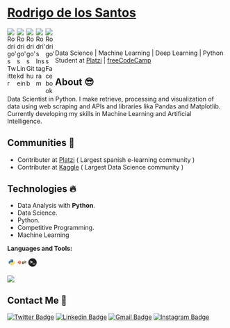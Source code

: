  # <a href="https://www.linkedin.com/in/rodrigo-de-los-santos/">Rodrigo de los Santos</a>
 
 <a href="https://twitter.com/Rodri_dlsantos">
  <img align="left" alt="Rodrigo's Twitter" width="22px" src="https://cdn.jsdelivr.net/npm/simple-icons@v3/icons/twitter.svg" />
</a>
<a href="https://linkedin.com/in/rodrigo-de-los-santos">
  <img align="left" alt="Rodrigo's Linkdein" width="22px" src="https://cdn.jsdelivr.net/npm/simple-icons@v3/icons/linkedin.svg" />
</a>
<a href="https://github.com/rodrigo-dls">
  <img align="left" alt="Rodrigo's Github" width="22px" src="https://cdn.jsdelivr.net/npm/simple-icons@v3/icons/github.svg" />
</a>
<a href="https://instagram.com/rodri.dls">
  <img align="left" alt="Rodri's Instagram" width="22px" src="https://cdn.jsdelivr.net/npm/simple-icons@v3/icons/instagram.svg" />
</a>
<a href="https://www.facebook.com/rodrigodelossantos">
  <img align="left" alt="Rodrigo's Facebook" width="22px" src="https://cdn.jsdelivr.net/npm/simple-icons@v3/icons/facebook.svg" />
</a>

<br/>
<br/>

Data Science | Machine Learning | Deep Learning | Python
Student at [Platzi](https://platzi.com/) | [freeCodeCamp](https://freecodecamp.org/)

## About :sunglasses:
Data Scientist in Python. I make retrieve, processing and visualization of data using web scraping and APIs and libraries lika Pandas and Matplotlib.
Currently developing my skills in Machine Learning and Artificial Intelligence.

## Communities :dancers:
- Contributer at [Platzi](https://platzi.com/) ( Largest spanish e-learning community )
- Contributer at [Kaggle](https://kaggle.com/) ( Largest Data Science community )

## Technologies :fire:
- Data Analysis with **Python**.
- Data Science.
- Python.
- Competitive Programming.
- Machine Learning
<!-- - Deep Learning -->

**Languages and Tools:**  

<code><img height="20" src="https://raw.githubusercontent.com/github/explore/80688e429a7d4ef2fca1e82350fe8e3517d3494d/topics/python/python.png"></code>
<code><img height="20" src="https://raw.githubusercontent.com/github/explore/80688e429a7d4ef2fca1e82350fe8e3517d3494d/topics/git/git.png"></code>
<code><img height="20" src="https://raw.githubusercontent.com/github/explore/80688e429a7d4ef2fca1e82350fe8e3517d3494d/topics/terminal/terminal.png"></code>


<a href="https://github.com/rodrigo-dls">
  <img align="center" src="https://github-readme-stats.vercel.app/api/top-langs/?username=rodrigo-dls&theme=radical&hide=glsl,python" />
</a>


##  Contact Me :speech_balloon:
[![Twitter Badge](https://img.shields.io/badge/-@Rodri_dlsantos-1ca0f1?style=flat-square&labelColor=1ca0f1&logo=twitter&logoColor=white&link=https://twitter.com/Rodri_dlsantos)](https://twitter.com/Rodri_dlsantos) [![Linkedin Badge](https://img.shields.io/badge/-rodrigo_de_los_santos-blue?style=flat-square&logo=Linkedin&logoColor=white&link=https://www.linkedin.com/in/rodrigo-de-los-santos/)](https://www.linkedin.com/in/rodrigo-de-los-santos/) [![Gmail Badge](https://img.shields.io/badge/-rodri.m.dls@gmail.com-c14438?style=flat-square&logo=Gmail&logoColor=white&link=mailto:rodri.m.dls@gmail.com)](mailto:rodri.m.dls@gmail.com) [![Instagram Badge](https://img.shields.io/badge/-@rodri.dls-e4405f?style=flat-square&labelColor=f94877&logo=instagram&logoColor=white&link=https://www.instagram.com/rodri.dls/)](https://www.instagram.com/rodri.dls/)

